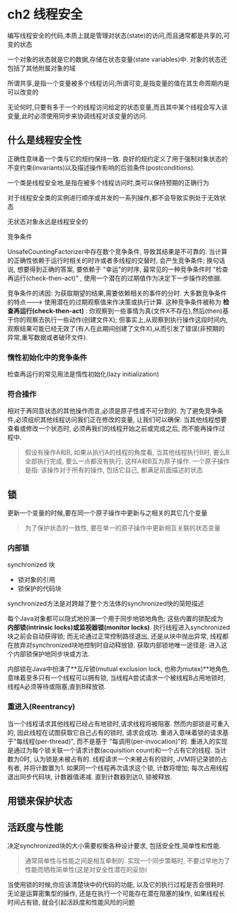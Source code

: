 # ch2 线程安全

编写线程安全的代码,本质上就是管理对状态(state)的访问,而且通常都是共享的,可变的状态

一个对象的状态就是它的数据,存储在状态变量(state variables)中. 对象的状态还包括了其他附属对象的域

所谓共享,是指一个变量被多个线程访问;所谓可变,是指变量的值在其生命周期内是可以改变的

无论何时,只要有多于一个的线程访问给定的状态变量,而且其中某个线程会写入该变量,此时必须使用同步来协调线程对该变量的访问.



## 什么是线程安全性

正确性意味着一个类与它的规约保持一致. 良好的规约定义了用于强制对象状态的不变约束(invariants)以及描述操作影响的后验条件(postconditions).

一个类是线程安全地,是指在被多个线程访问时,类可以保持预期的正确行为



对于线程安全类的实例进行顺序或并发的一系列操作,都不会导致实例处于无效状态

无状态对象永远是线程安全的



竞争条件

UnsafeCountingFactorizer中存在数个竞争条件, 导致其结果是不可靠的. 当计算的正确性依赖于运行时相关的时许或者多线程的交替时, 会产生竞争条件; 换句话说, 想要得到正确的答案, 要依赖于 "幸运"的时序, 最常见的一种竞争条件时 "检查再运行(check-then-act)" , 使用一个潜在的过期值作为决定下一步操作的依据.



竞争条件的诱因: 为获取期望的结果,需要依赖相关的事件的分时. 大多数竞争条件的特点---> 使用潜在的过期观察值来作决策或执行计算. 这种竞争条件被称为 **检查再运行(check-then-act)** : 你观察到一些事情为真(文件X不存在),然后(then)基于你的观察去执行一些动作(创建文件X); 但事实上,从观察到执行操作这段时间内,观察结果可能已经无效了(有人在此期间创建了文件X),从而引发了错误(非预期的异常,重写数据或者破环文件).



### 惰性初始化中的竞争条件

检查再运行的常见用法是惰性初始化(lazy initialization)

### 符合操作

相对于再同意状态的其他操作而言,必须是原子性或不可分割的. 为了避免竞争条件,必须组织其他线程访问我们正在修改的变量, 让我们可以确保: 当其他线程想要查看或修改一个状态时, 必须再我们的线程开始之前或完成之后, 而不能再操作过程中.

> 假设有操作A和B, 如果从执行A的线程的角度看, 当其他线程执行B时, 要么B全部执行完成, 要么一点都没有执行, 这样A和B互为原子操作. 一个原子操作是指: 该操作对于所有的操作, 包括它自己, 都满足前面描述的状态

## 锁

更新一个变量的时候,要在同一个原子操作中更新与之相关的其它几个变量

> 为了保护状态的一致性, 要在单一的原子操作中更新相互关联的状态变量

### 内部锁

synchronized 块

* 锁对象的引用
* 锁保护的代码块

synchronized方法是对跨越了整个方法体的synchronized快的简短描述

每个Java对象都可以隐式地扮演一个用于同步地锁地角色; 这些内置的锁配成为 **内部锁(intrinsic locks)**或**监视器锁(monitor locks)**. 执行线程进入synchronized块之前会自动获得锁; 而无论通过正常控制路径退出, 还是从块中抛出异常, 线程都在放弃对synchronized块地控制时自动释放锁. 获取内部锁地唯一途径是: 进入这个内部锁保护地同步块或方法.

内部锁在Java中扮演了**互斥锁(mutual exclusion lock, 也称为mutex)**地角色, 意味着至多只有一个线程可以拥有锁, 当线程A尝试请求一个被线程B占用地锁时, 线程A必须等待或阻塞,直到B释放锁. 

### 重进入(Reentrancy)

当一个线程请求其他线程已经占有地锁时,请求线程将被阻塞. 然而内部锁是可重入的, 因此线程在试图获取它自己占有的锁时, 请求会成功. 重进入意味着锁的请求基于"每线程(per-thread)", 而不是基于 "每调用(per-invocation)"的. 重进入的实现是通过为每个锁关联一个请求计数(acquisition count)和一个占有它的线程. 当计数为0时, 认为锁是未被占有的. 线程请求一个未被占有的锁时, JVM将记录锁的占有者, 并将计数置为1. 如果同一个线程再次请求这个锁, 计数将增加; 每次占用线程退出同步代码块, 计数器值递减. 直到计数器到达0, 锁被释放.

## 用锁来保护状态

## 活跃度与性能

决定synchronized块的大小需要权衡各种设计要求, 包括安全性,简单性和性能.

> 通常简单性与性能之间是相互牵制的. 实现一个同步策略时, 不要过早地为了性能而牺牲简单性(这是对安全性潜在的妥协)

当使用锁的时候,你应该清楚块中的代码的功能, 以及它的执行过程是否会很耗时. 无论是运算密集型的操作, 还是在执行一个可能存在潜在阻塞的操作, 如果线程长时间占有锁, 就会引起活跃度和性能风险的问题

